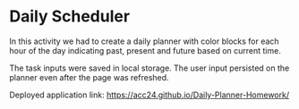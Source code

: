 # Daily Scheduler
In this activity we had to create a daily planner with color blocks for each hour of the day indicating past, present and future based on current time.

The task inputs were saved in local storage. The user input persisted on the planner even after the page was refreshed.

Deployed application link: https://acc24.github.io/Daily-Planner-Homework/

